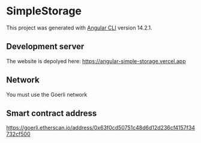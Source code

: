 # SimpleStorage

This project was generated with [Angular CLI](https://github.com/angular/angular-cli) version 14.2.1.

## Development server

The website is depolyed here:
https://angular-simple-storage.vercel.app

## Network
You must use the Goerli network

## Smart contract address

https://goerli.etherscan.io/address/0x63f0cd50751c48d6d12d236cf4157f34732cf500
